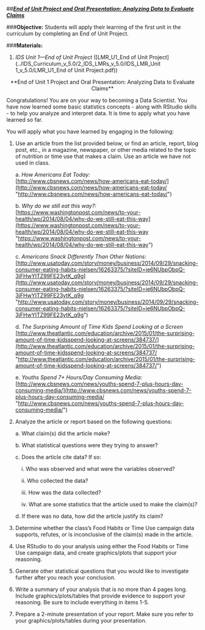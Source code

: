 ##***<u>End of Unit Project and Oral Presentation: Analyzing Data to Evaluate Claims</u>***

###**Objective:**
Students will apply their learning of the first unit in the curriculum by completing an End of Unit Project.

###**Materials:**
1. *IDS Unit 1—End of Unit Project* ([LMR_U1_End of Unit Project](../IDS_Curriculum_v_5.0/2_IDS_LMRs_v_5.0/IDS_LMR_Unit 1_v_5.0/LMR_U1_End of Unit Project.pdf))

<center>**End of Unit 1 Project and Oral Presentation: Analyzing Data to Evaluate Claims**</center>

Congratulations! You are on your way to becoming a Data Scientist. You have now learned some basic
statistics concepts - along with RStudio skills - to help you analyze and interpret data. It is time to apply
what you have learned so far.

You will apply what you have learned by engaging in the following:

1. Use an article from the list provided below, or find an article, report, blog post, etc., in a
magazine, newspaper, or other media related to the topic of nutrition or time use that makes a
claim. Use an article we have not used in class.

    a. *How Americans Eat Today:*<br>
    [http://www.cbsnews.com/news/how-americans-eat-today/](http://www.cbsnews.com/news/how-americans-eat-today/ "http://www.cbsnews.com/news/how-americans-eat-today/")    

    b. *Why do we still eat this way?:*<br> 
    [https://www.washingtonpost.com/news/to-your-health/wp/2014/08/04/why-do-we-still-eat-this-way](https://www.washingtonpost.com/news/to-your-health/wp/2014/08/04/why-do-we-still-eat-this-way "https://www.washingtonpost.com/news/to-your-health/wp/2014/08/04/why-do-we-still-eat-this-way")

    c. *Americans Snack Differently Than Other Nations:*<br>
    [http://www.usatoday.com/story/money/business/2014/09/29/snacking-consumer-eating-habits-nielsen/16263375/?siteID=je6NUbpObpQ-3jFHwYITZ99FE23ytK_q9g](http://www.usatoday.com/story/money/business/2014/09/29/snacking-consumer-eating-habits-nielsen/16263375/?siteID=je6NUbpObpQ-3jFHwYITZ99FE23ytK_q9g "http://www.usatoday.com/story/money/business/2014/09/29/snacking-consumer-eating-habits-nielsen/16263375/?siteID=je6NUbpObpQ-3jFHwYITZ99FE23ytK_q9g")    

    d. *The Surprising Amount of Time Kids Spend Looking at a Screen*<br> [http://www.theatlantic.com/education/archive/2015/01/the-surprising-amount-of-time-kidsspend-looking-at-screens/384737/](http://www.theatlantic.com/education/archive/2015/01/the-surprising-amount-of-time-kidsspend-looking-at-screens/384737/ "http://www.theatlantic.com/education/archive/2015/01/the-surprising-amount-of-time-kidsspend-looking-at-screens/384737/")
    

    e. *Youths Spend 7+ Hours/Day Consuming Media:*<br>
    [http://www.cbsnews.com/news/youths-spend-7-plus-hours-day-consuming-media/](http://www.cbsnews.com/news/youths-spend-7-plus-hours-day-consuming-media/ "http://www.cbsnews.com/news/youths-spend-7-plus-hours-day-consuming-media/")    

2. Analyze the article or report based on the following questions:

    a. What claim(s) did the article make?

    b. What statistical questions were they trying to answer?

    c. Does the article cite data? If so:

    &nbsp;&nbsp;&nbsp;&nbsp;i. Who was observed and what were the variables observed?

    &nbsp;&nbsp;&nbsp;&nbsp;ii. Who collected the data?

    &nbsp;&nbsp;&nbsp;&nbsp;iii. How was the data collected?

    &nbsp;&nbsp;&nbsp;&nbsp;iv. What are some statistics that the article used to make the claim(s)?

    d. If there was no data, how did the article justify its claim?

3. Determine whether the class’s Food Habits or Time Use campaign data supports, refutes, or is
inconclusive of the claim(s) made in the article.

4. Use RStudio to do your analysis using either the Food Habits or Time Use campaign data, and
create graphics/plots that support your reasoning.

5. Generate other statistical questions that you would like to investigate further after you reach your
conclusion.

6. Write a summary of your analysis that is no more than 4 pages long. Include graphics/plots/tables
that provide evidence to support your reasoning. Be sure to include everything in items 1-5.

7. Prepare a 2-minute presentation of your report. Make sure you refer to your graphics/plots/tables
during your presentation.